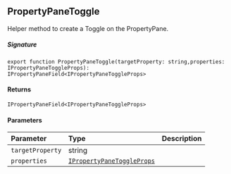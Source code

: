 ## PropertyPaneToggle

Helper method to create a Toggle on the PropertyPane.

##### Signature
`export function PropertyPaneToggle(targetProperty: string,properties: IPropertyPaneToggleProps): IPropertyPaneField<IPropertyPaneToggleProps>`

#### Returns
`IPropertyPaneField<IPropertyPaneToggleProps>`

#### Parameters


| Parameter	   | Type    | Description |
|:-------------|:---------------|:------------|
| `targetProperty`    | string |  |
| `properties`    | [`IPropertyPaneToggleProps`](IPropertyPaneToggleProps.md) |  |

